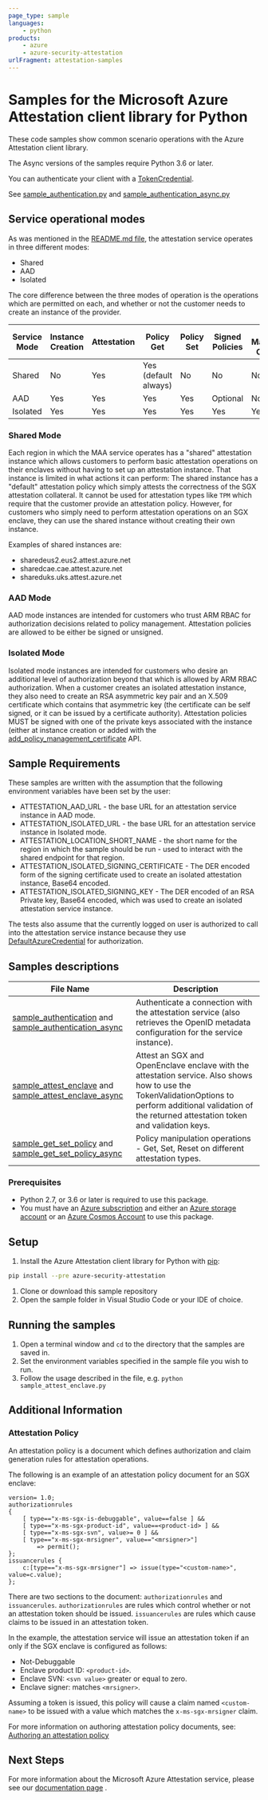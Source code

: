 ```yaml
---
page_type: sample
languages:
    - python
products:
    - azure
    - azure-security-attestation
urlFragment: attestation-samples
---
```


# Samples for the Microsoft Azure Attestation client library for Python

These code samples show common scenario operations with the Azure Attestation client library.

The Async versions of the samples require Python 3.6 or later.

You can authenticate your client with a [TokenCredential](https://docs.microsoft.com/python/api/azure-identity/azure.identity.defaultazurecredential?view=azure-python).

See [sample_authentication.py][sample_authentication] and [sample_authentication_async.py][sample_authentication_async]

## Service operational modes

As was mentioned in the [README.md file][readme_md], the attestation service
operates in three different modes:

* Shared
* AAD
* Isolated

The core difference between the three modes of operation is the operations which
are permitted on each, and whether or not the customer needs to create an
instance of the provider.

Service Mode | Instance Creation  | Attestation | Policy Get | Policy Set | Signed Policies| Policy Management Certificate
------ | --- | ---- | ----  | --- | --- | ---
Shared | No | Yes | Yes (default always)| No | No | No
AAD | Yes | Yes | Yes | Yes | Optional | No
Isolated | Yes| Yes | Yes | Yes | Yes | Yes

### Shared Mode

Each region in which the MAA service operates has a "shared" attestation instance
which allows customers to perform basic attestation operations on their enclaves
without having to set up an attestation instance.
That instance is limited in what actions it can perform: The shared instance has
a "default" attestation policy which simply attests the correctness of the SGX
attestation collateral. It cannot be used for attestation types like `TPM` which
require that the customer provide an attestation policy. However, for customers
who simply need to perform attestation operations on an SGX enclave, they can use the shared instance without creating their own instance.

Examples of shared instances are:

* sharedeus2.eus2.attest.azure.net
* sharedcae.cae.attest.azure.net
* shareduks.uks.attest.azure.net

### AAD Mode

AAD mode instances are intended for customers who trust ARM RBAC for authorization
decisions related to policy management. Attestation policies are allowed to be
either be signed or unsigned.

### Isolated Mode

Isolated mode instances are intended for customers who desire an additional level
of authorization beyond that which is allowed by ARM RBAC authorization. When a
customer creates an isolated attestation instance, they also need to create an
RSA asymmetric key pair and an X.509 certificate which contains that asymmetric
key (the certificate can be self signed, or it can be issued by a certificate
authority). Attestation policies MUST be signed with one of the private keys
associated with the instance (either at instance creation or added with the [add_policy_management_certificate][add_policy_management_cert] API.

## Sample Requirements

These samples are written with the assumption that the following environment
variables have been set by the user:

* ATTESTATION_AAD_URL - the base URL for an attestation service instance in AAD mode.
* ATTESTATION_ISOLATED_URL - the base URL for an attestation service instance in Isolated mode.
* ATTESTATION_LOCATION_SHORT_NAME - the short name for the region in which the
    sample should be run - used to interact with the shared endpoint for that
    region.
* ATTESTATION_ISOLATED_SIGNING_CERTIFICATE - The DER encoded form of the signing
    certificate used to create an isolated attestation instance, Base64 encoded.
* ATTESTATION_ISOLATED_SIGNING_KEY - The DER encoded of an RSA Private key,
    Base64 encoded, which was used to create an isolated attestation service instance.

The tests also assume that the currently logged on user is authorized to call
into the attestation service instance because they use [DefaultAzureCredential](https://docs.microsoft.com/python/api/azure-identity/azure.identity.defaultazurecredential?view=azure-python) for authorization.

## Samples descriptions

**File Name** | **Description**
|-----|-------|
| [sample_authentication](https://github.com/Azure/azure-sdk-for-python/blob/main/sdk/attestation/azure-security-attestation/samples/sample_authentication.py) and [sample_authentication_async](https://github.com/Azure/azure-sdk-for-python/blob/main/sdk/attestation/azure-security-attestation/samples/sample_authentication_async.py) | Authenticate a connection with the attestation service (also retrieves the OpenID metadata configuration for the service instance).|
| [sample_attest_enclave](https://github.com/Azure/azure-sdk-for-python/blob/main/sdk/attestation/azure-security-attestation/samples/sample_attest_enclave.py) and [sample_attest_enclave_async](https://github.com/Azure/azure-sdk-for-python/blob/main/sdk/attestation/azure-security-attestation/samples/sample_attest_enclave_async.py) | Attest an SGX and OpenEnclave enclave with the attestation service. Also shows how to use the TokenValidationOptions to perform additional validation of the returned attestation token and validation keys.|
|[sample_get_set_policy](https://github.com/Azure/azure-sdk-for-python/blob/main/sdk/attestation/azure-security-attestation/samples/sample_get_set_policy.py) and [sample_get_set_policy_async](https://github.com/Azure/azure-sdk-for-python/tree/main/sdk/attestation/azure-security-attestation/samples) | Policy manipulation operations - Get, Set, Reset on different attestation types.|

### Prerequisites

* Python 2.7, or 3.6 or later is required to use this package.
* You must have an [Azure subscription](https://azure.microsoft.com/free/) and either an
[Azure storage account](https://docs.microsoft.com/azure/storage/common/storage-account-overview) or an [Azure Cosmos Account](https://docs.microsoft.com/azure/cosmos-db/account-overview) to use this package.

## Setup

1. Install the Azure Attestation client library for Python with [pip](https://pypi.org/project/pip/):

```bash
pip install --pre azure-security-attestation
```

1. Clone or download this sample repository
1. Open the sample folder in Visual Studio Code or your IDE of choice.

## Running the samples

1. Open a terminal window and `cd` to the directory that the samples are saved in.
1. Set the environment variables specified in the sample file you wish to run.
1. Follow the usage described in the file, e.g. `python sample_attest_enclave.py`

## Additional Information

### Attestation Policy

An attestation policy is a document which defines authorization and claim generation
rules for attestation operations.

The following is an example of an attestation policy document for an SGX enclave:

```text
version= 1.0;
authorizationrules
{
    [ type=="x-ms-sgx-is-debuggable", value==false ] &&
    [ type=="x-ms-sgx-product-id", value==<product-id> ] &&
    [ type=="x-ms-sgx-svn", value>= 0 ] &&
    [ type=="x-ms-sgx-mrsigner", value=="<mrsigner>"]
        => permit();
};
issuancerules {
    c:[type=="x-ms-sgx-mrsigner"] => issue(type="<custom-name>", value=c.value);
};
```

There are two sections to the document: `authorizationrules` and `issuancerules`.
`authorizationrules` are rules which control whether or not an attestation token
should be issued. `issuancerules` are rules which cause claims to be issued in an
attestation token.

In the example, the attestation service will issue an attestation token if an only if
the SGX enclave is configured as follows:

* Not-Debuggable
* Enclave product ID: `<product-id>`.
* Enclave SVN: `<svn value>` greater or equal to zero.
* Enclave signer: matches `<mrsigner>`.

Assuming a token is issued, this policy will cause a claim named `<custom-name>`
to be issued with a value which matches the `x-ms-sgx-mrsigner` claim.

For more information on authoring attestation policy documents, see: [Authoring an attestation policy](https://docs.microsoft.com/azure/attestation/author-sign-policy)

## Next Steps

For more information about the Microsoft Azure Attestation service, please see our [documentation page](https://docs.microsoft.com/azure/attestation/) .

<!-- LINKS -->
<!-- links are known to be broken, they will be fixed after this initial pull
    request completes. -->
[readme_md]: https://github.com/Azure/azure-sdk-for-python/blob/main/sdk/attestation/azure-security-attestation/README.md
[sample_authentication]:https://github.com/Azure/azure-sdk-for-python/blob/main/sdk/attestation/azure-security-attestation/samples/sample_authentication.py
[sample_authentication_async]: https://github.com/Azure/azure-sdk-for-python/blob/main/sdk/attestation/azure-security-attestation/samples/sample_authentication_async.py
[add_policy_management_cert]: https://docs.microsoft.com/python/api/azure-security-attestation/azure.security.attestation.attestationadministrationclient?view=azure-python-preview#add-policy-management-certificate-certificate-to-add--signing-key----kwargs-
